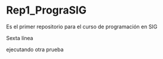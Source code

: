 # Rep1_PrograSIG
Es el primer repositorio para el curso de programación en SIG



Sexta línea


ejecutando otra prueba


